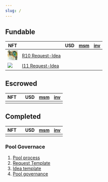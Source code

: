 ```yaml
---
slug: /
---
```


## Fundable

| NFT                        |                                           | USD | [msm] | [inv] |
| -------------------------- | ----------------------------------------- | :-: | :---: | :---: |
| ![](/nfts/R10.ico.png)     | [R10 Request-Idea]   |     |       |       |
| ![](/nfts/I11.ico.png)     | [I11 Request-Idea] |     |       |       |



## Escrowed

| NFT                    |                                    | USD | [msm] | [inv] |
| ---------------------- | ---------------------------------- | :-: | :---: | :---: |
|  |  |     |       |       |


## Completed

| NFT                        |                                          | USD | [msm] | [inv] |
| -------------------------- | ---------------------------------------- | :-: | :---: | :---: |
|    |       |     |       |      |


### Pool Governace

1. [Pool process]
1. [Request Template]
1. [Idea template]
1. [Pool governance]


[msm]: ../dust/AppData/Logs/msm
[inv]: ../dust/AppData/Logs/inverted-capital


[R10 request-idea]: ./Requests/R10
[I11 request-idea]: ./Ideas/I11
[Request template]: /pool/Request_Template
[Idea template]: /pool/Idea_Template
[Pool governance]: /pool/governance
[Pool process]: /pool/Pool_Process